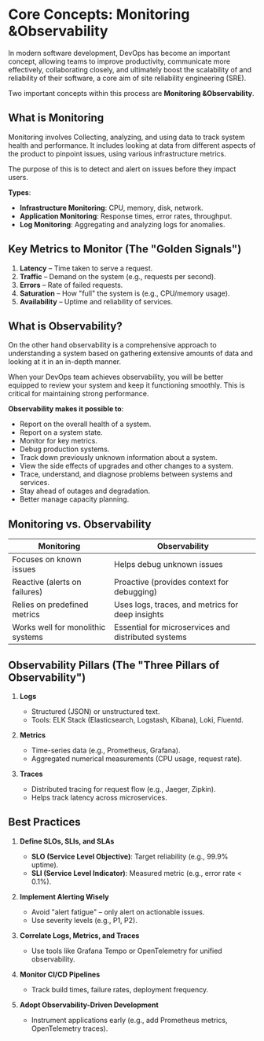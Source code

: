# Core Concepts: Monitoring &Observability 

In modern software development, DevOps has become an important concept, allowing teams to improve productivity, communicate more effectively, collaborating closely, and ultimately boost the scalability of and reliability of their software, a core aim of site reliability engineering (SRE).

Two important concepts within this process are **Monitoring &Observability**. 

## What is Monitoring
Monitoring involves Collecting, analyzing, and using data to track system health and performance. It includes looking at data from different aspects of the product to pinpoint issues, using various infrastructure metrics.

The purpose of this is to detect and alert on issues before they impact users.

**Types**:
  - **Infrastructure Monitoring**: CPU, memory, disk, network.
  - **Application Monitoring**: Response times, error rates, throughput.
  - **Log Monitoring**: Aggregating and analyzing logs for anomalies.


## Key Metrics to Monitor (The "Golden Signals")

1. **Latency** – Time taken to serve a request.
2. **Traffic** – Demand on the system (e.g., requests per second).
3. **Errors** – Rate of failed requests.
4. **Saturation** – How "full" the system is (e.g., CPU/memory usage).
5. **Availability** – Uptime and reliability of services.

## What is Observability?
On the other hand observability is a comprehensive approach to understanding a system based on gathering extensive amounts of data and looking at it in an in-depth manner. 

When your DevOps team achieves observability, you will be better equipped to review your system and keep it functioning smoothly. This is critical for maintaining strong performance.

**Observability makes it possible to**:
- Report on the overall health of a system.
- Report on a system state.
- Monitor for key metrics.
- Debug production systems.
- Track down previously unknown information about a system.
- View the side effects of upgrades and other changes to a system.
- Trace, understand, and diagnose problems between systems and services.
- Stay ahead of outages and degradation.
- Better manage capacity planning.


## Monitoring vs. Observability

| **Monitoring** | **Observability** |
|---------------|------------------|
| Focuses on known issues | Helps debug unknown issues |
| Reactive (alerts on failures) | Proactive (provides context for debugging) |
| Relies on predefined metrics | Uses logs, traces, and metrics for deep insights |
| Works well for monolithic systems | Essential for microservices and distributed systems |


## Observability Pillars (The "Three Pillars of Observability")

1. **Logs**  
   - Structured (JSON) or unstructured text.
   - Tools: ELK Stack (Elasticsearch, Logstash, Kibana), Loki, Fluentd.

2. **Metrics**  
   - Time-series data (e.g., Prometheus, Grafana).
   - Aggregated numerical measurements (CPU usage, request rate).

3. **Traces**  
   - Distributed tracing for request flow (e.g., Jaeger, Zipkin).
   - Helps track latency across microservices.

## Best Practices

1. **Define SLOs, SLIs, and SLAs**  
   - **SLO (Service Level Objective)**: Target reliability (e.g., 99.9% uptime).  
   - **SLI (Service Level Indicator)**: Measured metric (e.g., error rate < 0.1%).  

2. **Implement Alerting Wisely**  
   - Avoid "alert fatigue" – only alert on actionable issues.  
   - Use severity levels (e.g., P1, P2).  

3. **Correlate Logs, Metrics, and Traces**  
   - Use tools like Grafana Tempo or OpenTelemetry for unified observability.  

4. **Monitor CI/CD Pipelines**  
   - Track build times, failure rates, deployment frequency.  

5. **Adopt Observability-Driven Development**  
   - Instrument applications early (e.g., add Prometheus metrics, OpenTelemetry traces).  



